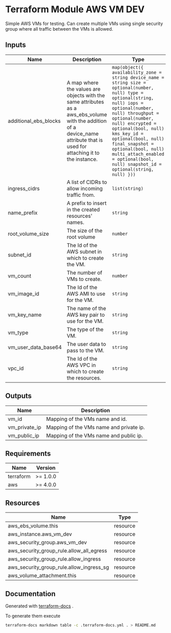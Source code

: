 # Terraform Module AWS VM DEV

Simple AWS VMs for testing. Can create multiple VMs using single security group where all traffic between the VMs is allowed.

## Inputs

| Name | Description | Type | Default | Required |
|------|-------------|------|---------|:--------:|
| additional_ebs_blocks | A map where the values are objects with the same attributes as a aws_ebs_volume with the addition of a device_name attribute that is used for attaching it to the instance. | ```map(object({ availability_zone = string device_name = string size = optional(number, null) type = optional(string, null) iops = optional(number, null) throughput = optional(number, null) encrypted = optional(bool, null) kms_key_id = optional(bool, null) final_snapshot = optional(bool, null) multi_attach_enabled = optional(bool, null) snapshot_id = optional(string, null) }))``` | `{}` | no |
| ingress_cidrs | A list of CIDRs to allow incoming traffic from. | `list(string)` | n/a | yes |
| name_prefix | A prefix to insert in the created resources' names. | `string` | `""` | no |
| root_volume_size | The size of the root volume | `number` | `20` | no |
| subnet_id | The Id of the AWS subnet in which to create the VM. | `string` | n/a | yes |
| vm_count | The number of VMs to create. | `number` | `1` | no |
| vm_image_id | The Id of the AWS AMI to use for the VM. | `string` | n/a | yes |
| vm_key_name | The name of the AWS key pair to use for the VM. | `string` | n/a | yes |
| vm_type | The type of the VM. | `string` | `"t3.medium"` | no |
| vm_user_data_base64 | The user data to pass to the VM. | `string` | `null` | no |
| vpc_id | The Id of the AWS VPC in which to create the resources. | `string` | n/a | yes |

## Outputs

| Name | Description |
|------|-------------|
| vm_id | Mapping of the VMs name and id. |
| vm_private_ip | Mapping of the VMs name and private ip. |
| vm_public_ip | Mapping of the VMs name and public ip. |

## Requirements

| Name | Version |
|------|---------|
| terraform | >= 1.0.0 |
| aws | >= 4.0.0 |

## Resources

| Name | Type |
|------|------|
| aws_ebs_volume.this | resource |
| aws_instance.aws_vm_dev | resource |
| aws_security_group.aws_vm_dev | resource |
| aws_security_group_rule.allow_all_egress | resource |
| aws_security_group_rule.allow_ingress | resource |
| aws_security_group_rule.allow_ingress_sg | resource |
| aws_volume_attachment.this | resource |

## Documentation

Generated with [terraform-docs](https://terraform-docs.io/user-guide/introduction/) .

To generate them execute

```bash
terraform-docs markdown table -c .terraform-docs.yml . > README.md
```
